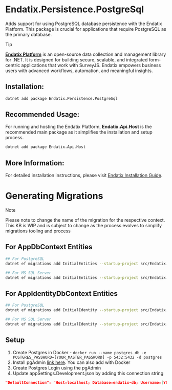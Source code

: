 # Endatix.Persistence.PostgreSql

Adds support for using PostgreSQL database persistence with the Endatix Platform. This package is crucial for applications that require PostgreSQL as the primary database.

>[!TIP]
>**[Endatix Platform](https://github.com/endatix/endatix)** is an open-source data collection and management library for .NET. It is designed for building secure, scalable, and integrated form-centric applications that work with SurveyJS. Endatix empowers business users with advanced workflows, automation, and meaningful insights.

## Installation:

```bash
dotnet add package Endatix.Persistence.PostgreSql
```

## Recommended Usage:

For running and hosting the Endatix Platform, **Endatix.Api.Host** is the recommended main package as it simplifies the installation and setup process.

```bash
dotnet add package Endatix.Api.Host
```

## More Information:
For detailed installation instructions, please visit [Endatix Installation Guide](https://docs.endatix.com/docs/getting-started/installation).

# Generating Migrations

>[!NOTE]
>Please note to change the name of the migration for the respective context. This KB is WIP and is subject to change as the process evolves to simplify migrations tooling and process

## For AppDbContext Entities
```bash
## For PostgreSQL
dotnet ef migrations add InitialEntities --startup-project src/Endatix.WebHost --project src/Endatix.Persistence.PostgreSql  --context AppDbContext --output-dir Migrations/AppEntities

## For MS SQL Server
dotnet ef migrations add InitialEntities --startup-project src/Endatix.WebHost --project src/Endatix.Persistence.SqlServer  --context AppDbContext --output-dir Migrations/AppEntities
```

## For AppIdentityDbContext Entities

```bash
## For PostgreSQL
dotnet ef migrations add InitialIdentity --startup-project src/Endatix.WebHost --project src/Endatix.Persistence.PostgreSql  --context AppIdentityDbContext --output-dir Migrations/AppIdentity

## For MS SQL Server
dotnet ef migrations add InitialIdentity --startup-project src/Endatix.WebHost --project src/Endatix.Persistence.SqlServer  --context AppIdentityDbContext --output-dir Migrations/AppIdentity
```



## Setup

1. Create Postgres in Docker - `docker run --name postgres_db -e POSTGRES_PASSWORD=[YOUR_MASTER_PASSWORD] -p 5432:5432 -d postgres`
2. Install pgAdmin [link here](https://www.pgadmin.org/). You can also add with Docker
3. Create Postgres Login using the pgAdmin
4. Update appSettings.Development.json by adding this connection string
```json
"DefaultConnection": "Host=localhost; Database=endatix-db; Username=[YOUR_PG_LOGIN]; Password=[YOUR_PG_PASSWORD]"
```